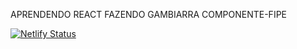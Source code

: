 APRENDENDO REACT FAZENDO GAMBIARRA COMPONENTE-FIPE


[![Netlify Status](https://api.netlify.com/api/v1/badges/41ba3216-eeb1-4876-87cb-825fc7041137/deploy-status)](https://app.netlify.com/sites/hungry-elion-d1b742/deploys)
